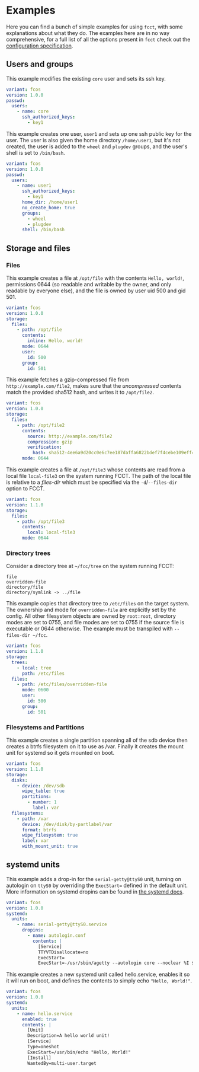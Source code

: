 # Examples

Here you can find a bunch of simple examples for using `fcct`, with some explanations about what they do. The examples here are in no way comprehensive, for a full list of all the options present in `fcct` check out the [configuration specification][spec].

## Users and groups

This example modifies the existing `core` user and sets its ssh key.

```yaml fedora-coreos-config
variant: fcos
version: 1.0.0
passwd:
  users:
    - name: core
      ssh_authorized_keys:
        - key1
```

This example creates one user, `user1` and sets up one ssh public key for the user. The user is also given the home directory `/home/user1`, but it's not created, the user is added to the `wheel` and `plugdev` groups, and the user's shell is set to `/bin/bash`.

```yaml fedora-coreos-config
variant: fcos
version: 1.0.0
passwd:
  users:
    - name: user1
      ssh_authorized_keys:
        - key1
      home_dir: /home/user1
      no_create_home: true
      groups:
        - wheel
        - plugdev
      shell: /bin/bash
```

## Storage and files

### Files

This example creates a file at `/opt/file` with the contents `Hello, world!`, permissions 0644 (so readable and writable by the owner, and only readable by everyone else), and the file is owned by user uid 500 and gid 501.

```yaml fedora-coreos-config
variant: fcos
version: 1.0.0
storage:
  files:
    - path: /opt/file
      contents:
        inline: Hello, world!
      mode: 0644
      user:
        id: 500
      group:
        id: 501
```

This example fetches a gzip-compressed file from `http://example.com/file2`, makes sure that the _uncompressed_ contents match the provided sha512 hash, and writes it to `/opt/file2`.

```yaml fedora-coreos-config
variant: fcos
version: 1.0.0
storage:
  files:
    - path: /opt/file2
      contents:
        source: http://example.com/file2
        compression: gzip
        verification:
          hash: sha512-4ee6a9d20cc0e6c7ee187daffa6822bdef7f4cebe109eff44b235f97e45dc3d7a5bb932efc841192e46618f48a6f4f5bc0d15fd74b1038abf46bf4b4fd409f2e
      mode: 0644
```

This example creates a file at `/opt/file3` whose contents are read from a local file `local-file3` on the system running FCCT. The path of the local file is relative to a _files-dir_ which must be specified via the `-d`/`--files-dir` option to FCCT.

```yaml fedora-coreos-config
variant: fcos
version: 1.1.0
storage:
  files:
    - path: /opt/file3
      contents:
        local: local-file3
      mode: 0644
```

### Directory trees

Consider a directory tree at `~/fcc/tree` on the system running FCCT:

```
file
overridden-file
directory/file
directory/symlink -> ../file
```

This example copies that directory tree to `/etc/files` on the target system. The ownership and mode for `overridden-file` are explicitly set by the config. All other filesystem objects are owned by `root:root`, directory modes are set to 0755, and file modes are set to 0755 if the source file is executable or 0644 otherwise. The example must be transpiled with `--files-dir ~/fcc`.

```yaml fedora-coreos-config
variant: fcos
version: 1.1.0
storage:
  trees:
    - local: tree
      path: /etc/files
  files:
    - path: /etc/files/overridden-file
      mode: 0600
      user:
        id: 500
      group:
        id: 501
```

### Filesystems and Partitions

This example creates a single partition spanning all of the sdb device then creates a btrfs filesystem on it to use as /var. Finally it creates the mount unit for systemd so it gets mounted on boot.

```yaml fedora-coreos-config
variant: fcos
version: 1.1.0
storage:
  disks:
    - device: /dev/sdb
      wipe_table: true
      partitions:
        - number: 1
          label: var
  filesystems:
    - path: /var
      device: /dev/disk/by-partlabel/var
      format: btrfs
      wipe_filesystem: true
      label: var
      with_mount_unit: true
```

## systemd units

This example adds a drop-in for the `serial-getty@ttyS0` unit, turning on autologin on `ttyS0` by overriding the `ExecStart=` defined in the default unit. More information on systemd dropins can be found in [the systemd docs][dropins].

```yaml fedora-coreos-config
variant: fcos
version: 1.0.0
systemd:
  units:
    - name: serial-getty@ttyS0.service
      dropins:
        - name: autologin.conf
          contents: |
            [Service]
            TTYVTDisallocate=no
            ExecStart=
            ExecStart=-/usr/sbin/agetty --autologin core --noclear %I $TERM
```

This example creates a new systemd unit called hello.service, enables it so it will run on boot, and defines the contents to simply echo `"Hello, World!"`.

```yaml fedora-coreos-config
variant: fcos
version: 1.0.0
systemd:
  units:
    - name: hello.service
      enabled: true
      contents: |
        [Unit]
        Description=A hello world unit!
        [Service]
        Type=oneshot
        ExecStart=/usr/bin/echo "Hello, World!"
        [Install]
        WantedBy=multi-user.target
```

[spec]: configuration-v1_0.md
[dropins]: https://www.freedesktop.org/software/systemd/man/systemd.unit.html#Description
